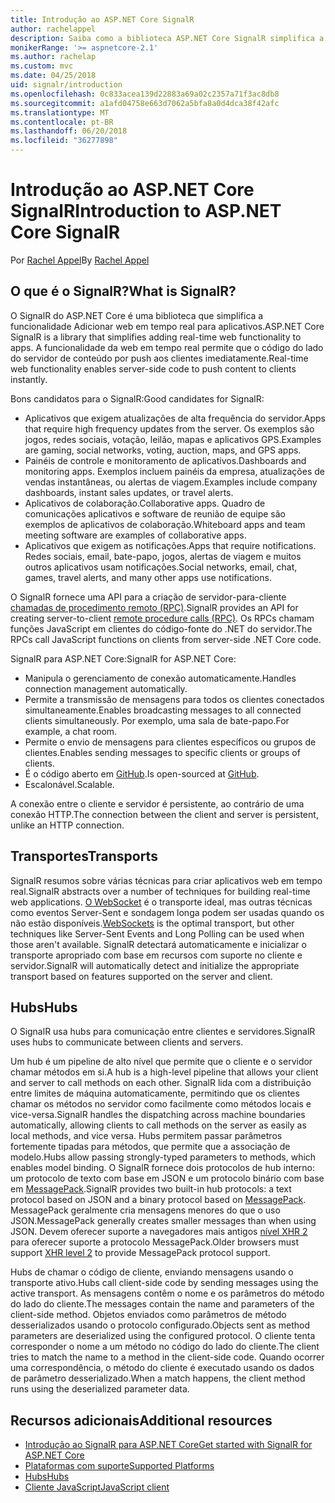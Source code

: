 ```yaml
---
title: Introdução ao ASP.NET Core SignalR
author: rachelappel
description: Saiba como a biblioteca ASP.NET Core SignalR simplifica a adicionar funcionalidade em tempo real aos aplicativos.
monikerRange: '>= aspnetcore-2.1'
ms.author: rachelap
ms.custom: mvc
ms.date: 04/25/2018
uid: signalr/introduction
ms.openlocfilehash: 0c833acea139d22883a69a02c2357a71f3ac8db8
ms.sourcegitcommit: a1afd04758e663d7062a5bfa8a0d4dca38f42afc
ms.translationtype: MT
ms.contentlocale: pt-BR
ms.lasthandoff: 06/20/2018
ms.locfileid: "36277898"
---
```

# <a name="introduction-to-aspnet-core-signalr"></a><span data-ttu-id="aa5a2-103">Introdução ao ASP.NET Core SignalR</span><span class="sxs-lookup"><span data-stu-id="aa5a2-103">Introduction to ASP.NET Core SignalR</span></span>

<span data-ttu-id="aa5a2-104">Por [Rachel Appel](https://twitter.com/rachelappel)</span><span class="sxs-lookup"><span data-stu-id="aa5a2-104">By [Rachel Appel](https://twitter.com/rachelappel)</span></span>

## <a name="what-is-signalr"></a><span data-ttu-id="aa5a2-105">O que é o SignalR?</span><span class="sxs-lookup"><span data-stu-id="aa5a2-105">What is SignalR?</span></span>

<span data-ttu-id="aa5a2-106">O SignalR do ASP.NET Core é uma biblioteca que simplifica a funcionalidade Adicionar web em tempo real para aplicativos.</span><span class="sxs-lookup"><span data-stu-id="aa5a2-106">ASP.NET Core SignalR is a library that simplifies adding real-time web functionality to apps.</span></span> <span data-ttu-id="aa5a2-107">A funcionalidade da web em tempo real permite que o código do lado do servidor de conteúdo por push aos clientes imediatamente.</span><span class="sxs-lookup"><span data-stu-id="aa5a2-107">Real-time web functionality enables server-side code to push content to clients instantly.</span></span>

<span data-ttu-id="aa5a2-108">Bons candidatos para o SignalR:</span><span class="sxs-lookup"><span data-stu-id="aa5a2-108">Good candidates for SignalR:</span></span>

* <span data-ttu-id="aa5a2-109">Aplicativos que exigem atualizações de alta frequência do servidor.</span><span class="sxs-lookup"><span data-stu-id="aa5a2-109">Apps that require high frequency updates from the server.</span></span> <span data-ttu-id="aa5a2-110">Os exemplos são jogos, redes sociais, votação, leilão, mapas e aplicativos GPS.</span><span class="sxs-lookup"><span data-stu-id="aa5a2-110">Examples are gaming, social networks, voting, auction, maps, and GPS apps.</span></span>
* <span data-ttu-id="aa5a2-111">Painéis de controle e monitoramento de aplicativos.</span><span class="sxs-lookup"><span data-stu-id="aa5a2-111">Dashboards and monitoring apps.</span></span> <span data-ttu-id="aa5a2-112">Exemplos incluem painéis da empresa, atualizações de vendas instantâneas, ou alertas de viagem.</span><span class="sxs-lookup"><span data-stu-id="aa5a2-112">Examples include company dashboards, instant sales updates, or travel alerts.</span></span>
* <span data-ttu-id="aa5a2-113">Aplicativos de colaboração.</span><span class="sxs-lookup"><span data-stu-id="aa5a2-113">Collaborative apps.</span></span> <span data-ttu-id="aa5a2-114">Quadro de comunicações aplicativos e software de reunião de equipe são exemplos de aplicativos de colaboração.</span><span class="sxs-lookup"><span data-stu-id="aa5a2-114">Whiteboard apps and team meeting software are examples of collaborative apps.</span></span>
* <span data-ttu-id="aa5a2-115">Aplicativos que exigem as notificações.</span><span class="sxs-lookup"><span data-stu-id="aa5a2-115">Apps that require notifications.</span></span> <span data-ttu-id="aa5a2-116">Redes sociais, email, bate-papo, jogos, alertas de viagem e muitos outros aplicativos usam notificações.</span><span class="sxs-lookup"><span data-stu-id="aa5a2-116">Social networks, email, chat, games, travel alerts, and many other apps use notifications.</span></span>

<span data-ttu-id="aa5a2-117">O SignalR fornece uma API para a criação de servidor-para-cliente [chamadas de procedimento remoto (RPC)](https://wikipedia.org/wiki/Remote_procedure_call).</span><span class="sxs-lookup"><span data-stu-id="aa5a2-117">SignalR provides an API for creating server-to-client [remote procedure calls (RPC)](https://wikipedia.org/wiki/Remote_procedure_call).</span></span> <span data-ttu-id="aa5a2-118">Os RPCs chamam funções JavaScript em clientes do código-fonte do .NET do servidor.</span><span class="sxs-lookup"><span data-stu-id="aa5a2-118">The RPCs call JavaScript functions on clients from server-side .NET Core code.</span></span>

<span data-ttu-id="aa5a2-119">SignalR para ASP.NET Core:</span><span class="sxs-lookup"><span data-stu-id="aa5a2-119">SignalR for ASP.NET Core:</span></span>

* <span data-ttu-id="aa5a2-120">Manipula o gerenciamento de conexão automaticamente.</span><span class="sxs-lookup"><span data-stu-id="aa5a2-120">Handles connection management automatically.</span></span>
* <span data-ttu-id="aa5a2-121">Permite a transmissão de mensagens para todos os clientes conectados simultaneamente.</span><span class="sxs-lookup"><span data-stu-id="aa5a2-121">Enables broadcasting messages to all connected clients simultaneously.</span></span> <span data-ttu-id="aa5a2-122">Por exemplo, uma sala de bate-papo.</span><span class="sxs-lookup"><span data-stu-id="aa5a2-122">For example, a chat room.</span></span>
* <span data-ttu-id="aa5a2-123">Permite o envio de mensagens para clientes específicos ou grupos de clientes.</span><span class="sxs-lookup"><span data-stu-id="aa5a2-123">Enables sending messages to specific clients or groups of clients.</span></span>
* <span data-ttu-id="aa5a2-124">É o código aberto em [GitHub](https://github.com/aspnet/signalr).</span><span class="sxs-lookup"><span data-stu-id="aa5a2-124">Is open-sourced at [GitHub](https://github.com/aspnet/signalr).</span></span>
* <span data-ttu-id="aa5a2-125">Escalonável.</span><span class="sxs-lookup"><span data-stu-id="aa5a2-125">Scalable.</span></span>

<span data-ttu-id="aa5a2-126">A conexão entre o cliente e servidor é persistente, ao contrário de uma conexão HTTP.</span><span class="sxs-lookup"><span data-stu-id="aa5a2-126">The connection between the client and server is persistent, unlike an HTTP connection.</span></span>

## <a name="transports"></a><span data-ttu-id="aa5a2-127">Transportes</span><span class="sxs-lookup"><span data-stu-id="aa5a2-127">Transports</span></span>

<span data-ttu-id="aa5a2-128">SignalR resumos sobre várias técnicas para criar aplicativos web em tempo real.</span><span class="sxs-lookup"><span data-stu-id="aa5a2-128">SignalR abstracts over a number of techniques for building real-time web applications.</span></span> <span data-ttu-id="aa5a2-129">[O WebSocket](https://tools.ietf.org/html/rfc7118) é o transporte ideal, mas outras técnicas como eventos Server-Sent e sondagem longa podem ser usadas quando os não estão disponíveis.</span><span class="sxs-lookup"><span data-stu-id="aa5a2-129">[WebSockets](https://tools.ietf.org/html/rfc7118) is the optimal transport, but other techniques like Server-Sent Events and Long Polling can be used when those aren't available.</span></span> <span data-ttu-id="aa5a2-130">SignalR detectará automaticamente e inicializar o transporte apropriado com base em recursos com suporte no cliente e servidor.</span><span class="sxs-lookup"><span data-stu-id="aa5a2-130">SignalR will automatically detect and initialize the appropriate transport based on features supported on the server and client.</span></span>

## <a name="hubs"></a><span data-ttu-id="aa5a2-131">Hubs</span><span class="sxs-lookup"><span data-stu-id="aa5a2-131">Hubs</span></span>

<span data-ttu-id="aa5a2-132">O SignalR usa hubs para comunicação entre clientes e servidores.</span><span class="sxs-lookup"><span data-stu-id="aa5a2-132">SignalR uses hubs to communicate between clients and servers.</span></span>

<span data-ttu-id="aa5a2-133">Um hub é um pipeline de alto nível que permite que o cliente e o servidor chamar métodos em si.</span><span class="sxs-lookup"><span data-stu-id="aa5a2-133">A hub is a high-level pipeline that allows your client and server to call methods on each other.</span></span> <span data-ttu-id="aa5a2-134">SignalR lida com a distribuição entre limites de máquina automaticamente, permitindo que os clientes chamar os métodos no servidor como facilmente como métodos locais e vice-versa.</span><span class="sxs-lookup"><span data-stu-id="aa5a2-134">SignalR handles the dispatching across machine boundaries automatically, allowing clients to call methods on the server as easily as local methods, and vice versa.</span></span> <span data-ttu-id="aa5a2-135">Hubs permitem passar parâmetros fortemente tipadas para métodos, que permite que a associação de modelo.</span><span class="sxs-lookup"><span data-stu-id="aa5a2-135">Hubs allow passing strongly-typed parameters to methods, which enables model binding.</span></span> <span data-ttu-id="aa5a2-136">O SignalR fornece dois protocolos de hub interno: um protocolo de texto com base em JSON e um protocolo binário com base em [MessagePack](https://msgpack.org/).</span><span class="sxs-lookup"><span data-stu-id="aa5a2-136">SignalR provides two built-in hub protocols: a text protocol based on JSON and a binary protocol based on [MessagePack](https://msgpack.org/).</span></span>  <span data-ttu-id="aa5a2-137">MessagePack geralmente cria mensagens menores do que o uso JSON.</span><span class="sxs-lookup"><span data-stu-id="aa5a2-137">MessagePack generally creates smaller messages than when using JSON.</span></span> <span data-ttu-id="aa5a2-138">Devem oferecer suporte a navegadores mais antigos [nível XHR 2](https://caniuse.com/#feat=xhr2) para oferecer suporte a protocolo MessagePack.</span><span class="sxs-lookup"><span data-stu-id="aa5a2-138">Older browsers must support [XHR level 2](https://caniuse.com/#feat=xhr2) to provide MessagePack protocol support.</span></span>

<span data-ttu-id="aa5a2-139">Hubs de chamar o código de cliente, enviando mensagens usando o transporte ativo.</span><span class="sxs-lookup"><span data-stu-id="aa5a2-139">Hubs call client-side code by sending messages using the active transport.</span></span> <span data-ttu-id="aa5a2-140">As mensagens contêm o nome e os parâmetros do método do lado do cliente.</span><span class="sxs-lookup"><span data-stu-id="aa5a2-140">The messages contain the name and parameters of the client-side method.</span></span> <span data-ttu-id="aa5a2-141">Objetos enviados como parâmetros de método desserializados usando o protocolo configurado.</span><span class="sxs-lookup"><span data-stu-id="aa5a2-141">Objects sent as method parameters are deserialized using the configured protocol.</span></span> <span data-ttu-id="aa5a2-142">O cliente tenta corresponder o nome a um método no código do lado do cliente.</span><span class="sxs-lookup"><span data-stu-id="aa5a2-142">The client tries to match the name to a method in the client-side code.</span></span> <span data-ttu-id="aa5a2-143">Quando ocorrer uma correspondência, o método do cliente é executado usando os dados de parâmetro desserializado.</span><span class="sxs-lookup"><span data-stu-id="aa5a2-143">When a match happens, the client method runs using the deserialized parameter data.</span></span>

## <a name="additional-resources"></a><span data-ttu-id="aa5a2-144">Recursos adicionais</span><span class="sxs-lookup"><span data-stu-id="aa5a2-144">Additional resources</span></span>

* [<span data-ttu-id="aa5a2-145">Introdução ao SignalR para ASP.NET Core</span><span class="sxs-lookup"><span data-stu-id="aa5a2-145">Get started with SignalR for ASP.NET Core</span></span>](xref:tutorials/signalr)
* [<span data-ttu-id="aa5a2-146">Plataformas com suporte</span><span class="sxs-lookup"><span data-stu-id="aa5a2-146">Supported Platforms</span></span>](xref:signalr/supported-platforms)
* [<span data-ttu-id="aa5a2-147">Hubs</span><span class="sxs-lookup"><span data-stu-id="aa5a2-147">Hubs</span></span>](xref:signalr/hubs)
* [<span data-ttu-id="aa5a2-148">Cliente JavaScript</span><span class="sxs-lookup"><span data-stu-id="aa5a2-148">JavaScript client</span></span>](xref:signalr/javascript-client)
